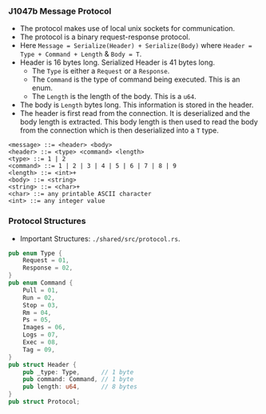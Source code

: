 ### J1047b Message Protocol

- The protocol makes use of local unix sockets for communication.
- The protocol is a binary request-response protocol.
- Here `Message = Serialize(Header) + Serialize(Body)` where `Header = Type + Command + Length` & `Body = T`.
- Header is 16 bytes long. Serialized Header is 41 bytes long.
    - The `Type` is either a `Request` or a `Response`.
    - The `Command` is the type of command being executed. This is an enum.
    - The `Length` is the length of the body. This is a `u64`.
- The body is `Length` bytes long. This information is stored in the header.
- The header is first read from the connection. It is deserialized and the body length is extracted.
This body length is then used to read the body from the connection which is then deserialized into a `T` type.

```bnf
<message> ::= <header> <body>
<header> ::= <type> <command> <length>
<type> ::= 1 | 2
<command> ::= 1 | 2 | 3 | 4 | 5 | 6 | 7 | 8 | 9
<length> ::= <int>+
<body> ::= <string>
<string> ::= <char>+
<char> ::= any printable ASCII character
<int> ::= any integer value
```

### Protocol Structures

- Important Structures: `./shared/src/protocol.rs`.
```rust
pub enum Type {
    Request = 01,
    Response = 02,
}
pub enum Command {
    Pull = 01,
    Run = 02,
    Stop = 03,
    Rm = 04,
    Ps = 05,
    Images = 06,
    Logs = 07,
    Exec = 08,
    Tag = 09,
}
pub struct Header {
    pub _type: Type,      // 1 byte
    pub command: Command, // 1 byte
    pub length: u64,      // 8 bytes
}
pub struct Protocol;
```
